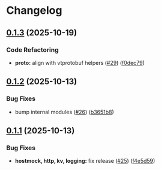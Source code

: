 # Changelog

## [0.1.3](https://github.com/tarmac-project/sdk/compare/kv/v0.1.2...kv/v0.1.3) (2025-10-19)


### Code Refactoring

* **proto:** align with vtprotobuf helpers ([#29](https://github.com/tarmac-project/sdk/pull/29)) ([f0dec79](https://github.com/tarmac-project/sdk/commit/f0dec7975121ccfe4dec24d8d62f14b031b6d3eb))

## [0.1.2](https://github.com/tarmac-project/sdk/compare/kv/v0.1.1...kv/v0.1.2) (2025-10-13)


### Bug Fixes

* bump internal modules ([#26](https://github.com/tarmac-project/sdk/issues/26)) ([b3651b8](https://github.com/tarmac-project/sdk/commit/b3651b8221b36812bdde112e774b0f40392a2f13))

## [0.1.1](https://github.com/tarmac-project/sdk/compare/kv/v0.1.0...kv/v0.1.1) (2025-10-13)


### Bug Fixes

* **hostmock, http, kv, logging:** fix release ([#25](https://github.com/tarmac-project/sdk/issues/25)) ([f4e5d59](https://github.com/tarmac-project/sdk/commit/f4e5d591f9194a8eff2098e643440fd5ca8a9835))
